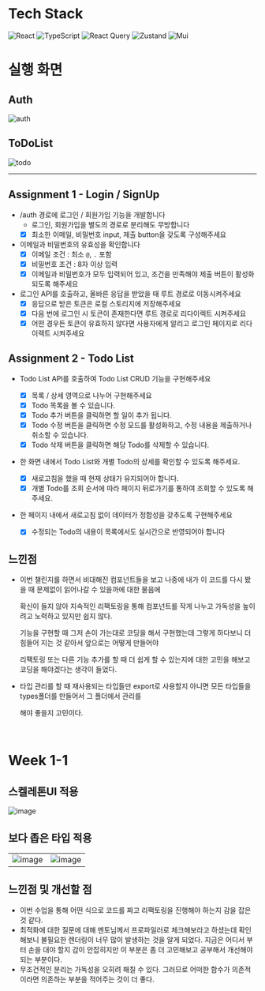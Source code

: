 # Tech Stack

![React](https://img.shields.io/badge/react-%2320232a.svg?style=for-the-badge&logo=react&logoColor=%2361DAFB)
![TypeScript](https://img.shields.io/badge/typescript-%23007ACC.svg?style=for-the-badge&logo=typescript&logoColor=white)
![React Query](https://img.shields.io/badge/-React%20Query-FF4154?style=for-the-badge&logo=react%20query&logoColor=white)
![Zustand](https://img.shields.io/badge/zustand-%2320232a.svg?style=for-the-badge&logo=zustand&logoColor=%2361DAFB)
![Mui](https://img.shields.io/badge/mui-%2320232a.svg?style=for-the-badge&logo=mui&logoColor=%2361DAFB)

# 실행 화면

## Auth

![auth](https://user-images.githubusercontent.com/77968955/183245397-2df522a1-ec70-497e-bbcb-4a8ed31877fe.gif)

## ToDoList

![todo](https://user-images.githubusercontent.com/77968955/183245537-1bb5b68b-6edc-4899-9994-aa6c2d89b97b.gif)

<hr/>

## Assignment 1 - Login / SignUp

- /auth 경로에 로그인 / 회원가입 기능을 개발합니다
  - 로그인, 회원가입을 별도의 경로로 분리해도 무방합니다
  - [x] 최소한 이메일, 비밀번호 input, 제출 button을 갖도록 구성해주세요
- 이메일과 비밀번호의 유효성을 확인합니다
  - [x] 이메일 조건 : 최소 `@`, `.` 포함
  - [x] 비밀번호 조건 : 8자 이상 입력
  - [x] 이메일과 비밀번호가 모두 입력되어 있고, 조건을 만족해야 제출 버튼이 활성화 되도록 해주세요
- 로그인 API를 호출하고, 올바른 응답을 받았을 때 루트 경로로 이동시켜주세요
  - [x] 응답으로 받은 토큰은 로컬 스토리지에 저장해주세요
  - [x] 다음 번에 로그인 시 토큰이 존재한다면 루트 경로로 리다이렉트 시켜주세요
  - [x] 어떤 경우든 토큰이 유효하지 않다면 사용자에게 알리고 로그인 페이지로 리다이렉트 시켜주세요

## Assignment 2 - Todo List

- Todo List API를 호출하여 Todo List CRUD 기능을 구현해주세요
  - [x] 목록 / 상세 영역으로 나누어 구현해주세요
  - [x] Todo 목록을 볼 수 있습니다.
  - [x] Todo 추가 버튼을 클릭하면 할 일이 추가 됩니다.
  - [x] Todo 수정 버튼을 클릭하면 수정 모드를 활성화하고, 수정 내용을 제출하거나 취소할 수 있습니다.
  - [x] Todo 삭제 버튼을 클릭하면 해당 Todo를 삭제할 수 있습니다.
- 한 화면 내에서 Todo List와 개별 Todo의 상세를 확인할 수 있도록 해주세요.
  - [x] 새로고침을 했을 때 현재 상태가 유지되어야 합니다.
  - [x] 개별 Todo를 조회 순서에 따라 페이지 뒤로가기를 통하여 조회할 수 있도록 해주세요.
- 한 페이지 내에서 새로고침 없이 데이터가 정합성을 갖추도록 구현해주세요

  - [x] 수정되는 Todo의 내용이 목록에서도 실시간으로 반영되어야 합니다

## 느낀점

- 이번 챌린지를 하면서 비대해진 컴포넌트들을 보고 나중에 내가 이 코드를 다시 봤을 때 문제없이 읽어나갈 수 있을까에 대한 물음에

  확신이 들지 않아 지속적인 리팩토링을 통해 컴포넌트를 작게 나누고 가독성을 높이려고 노력하고 있지만 쉽지 않다.

  기능을 구현할 때 그저 손이 가는대로 코딩을 해서 구현했는데 그렇게 하다보니 더 힘들어 지는 것 같아서 앞으로는 어떻게 만들어야

  리팩토링 또는 다른 기능 추가를 할 때 더 쉽게 할 수 있는지에 대한 고민을 해보고 코딩을 해야겠다는 생각이 들었다.

- 타입 관리를 할 때 재사용되는 타입들만 export로 사용할지 아니면 모든 타입들을 types폴더를 만들어서 그 폴더에서 관리를

  해야 좋을지 고민이다.

  <br/>

# Week 1-1

## 스켈레톤UI 적용

![image](https://user-images.githubusercontent.com/77968955/184298200-db928eeb-0817-4886-a083-ba5d842a3c36.gif)

## 보다 좁은 타입 적용

|                                                                                                                 |                                                                                                                 |
| --------------------------------------------------------------------------------------------------------------- | --------------------------------------------------------------------------------------------------------------- |
| ![image](https://user-images.githubusercontent.com/77968955/184297593-23f86c35-d771-4330-a602-9a54847471a3.png) | ![image](https://user-images.githubusercontent.com/77968955/184297549-963f2057-8c35-470a-85b9-9c5041f1b7a4.png) |

## 느낀점 및 개선할 점

- 이번 수업을 통해 어떤 식으로 코드를 짜고 리팩토링을 진행해야 하는지 감을 잡은 것 같다.
- 최적화에 대한 질문에 대해 멘토님께서 프로파일러로 체크해보라고 하셨는데 확인해보니 불필요한 렌더링이 너무 많이 발생하는 것을 알게 되었다.
  지금은 어디서 부터 손을 대야 할지 감이 안잡히지만 이 부분은 좀 더 고민해보고 공부해서 개선해야 되는 부분이다.
- 무조건적인 분리는 가독성을 오히려 해칠 수 있다. 그러므로 어떠한 함수가 의존적이라면 의존하는 부분을 적어주는 것이 더 좋다.
